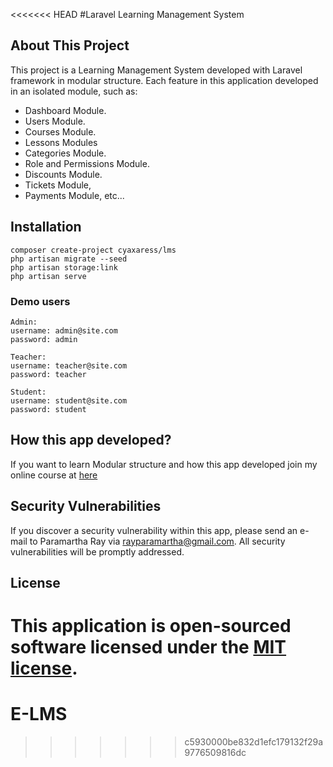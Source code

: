 <<<<<<< HEAD
#Laravel Learning Management System

<p align="center ">
</p>

## About This Project

This project is a Learning Management System developed with Laravel framework in modular structure. Each feature in this application developed in an isolated module, such as:

-   Dashboard Module.
-   Users Module.
-   Courses Module.
-   Lessons Modules
-   Categories Module.
-   Role and Permissions Module.
-   Discounts Module.
-   Tickets Module,
-   Payments Module,
    etc...

## Installation

```
composer create-project cyaxaress/lms
php artisan migrate --seed
php artisan storage:link
php artisan serve
```

### Demo users

```
Admin:
username: admin@site.com
password: admin

Teacher:
username: teacher@site.com
password: teacher

Student:
username: student@site.com
password: student
```

## How this app developed?

If you want to learn Modular structure and how this app developed join my online course at [here](https://www.youtube.com/watch?v=uNY_6W1uKQ0&list=PLglcS3nCn86ZduzqLXD0SAHK4xaAFxYdq)

## Security Vulnerabilities

If you discover a security vulnerability within this app, please send an e-mail to Paramartha Ray via [rayparamartha@gmail.com](mailto:rayparamartha@gmail.com). All security vulnerabilities will be promptly addressed.

## License

This application is open-sourced software licensed under the [MIT license](https://opensource.org/licenses/MIT).
=======
# E-LMS
>>>>>>> c5930000be832d1efc179132f29a9776509816dc
